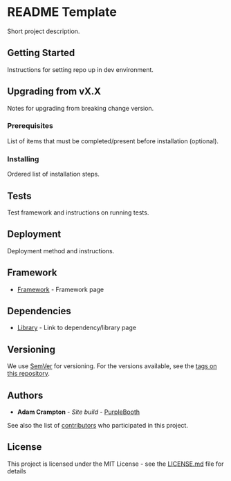 # README Template
Short project description.

## Getting Started
Instructions for setting repo up in dev environment.

## Upgrading from vX.X
Notes for upgrading from breaking change version.

### Prerequisites
List of items that must be completed/present before installation (optional).

### Installing
Ordered list of installation steps.

## Tests
Test framework and instructions on running tests.

## Deployment
Deployment method and instructions.

## Framework
* [Framework](http://www.framework.io/0.0.0/docs/) - Framework page

## Dependencies
* [Library](http://www.library.io/0.0.0/docs/) - Link to dependency/library page

## Versioning
We use [SemVer](http://semver.org/) for versioning. For the versions available, see the [tags on this repository](https://github.com/your/project/tags). 

## Authors
* **Adam Crampton** - *Site build* - [PurpleBooth](https://github.com/adamcrampton)

See also the list of [contributors](https://github.com/your/project/contributors) who participated in this project.

## License
This project is licensed under the MIT License - see the [LICENSE.md](LICENSE.md) file for details
